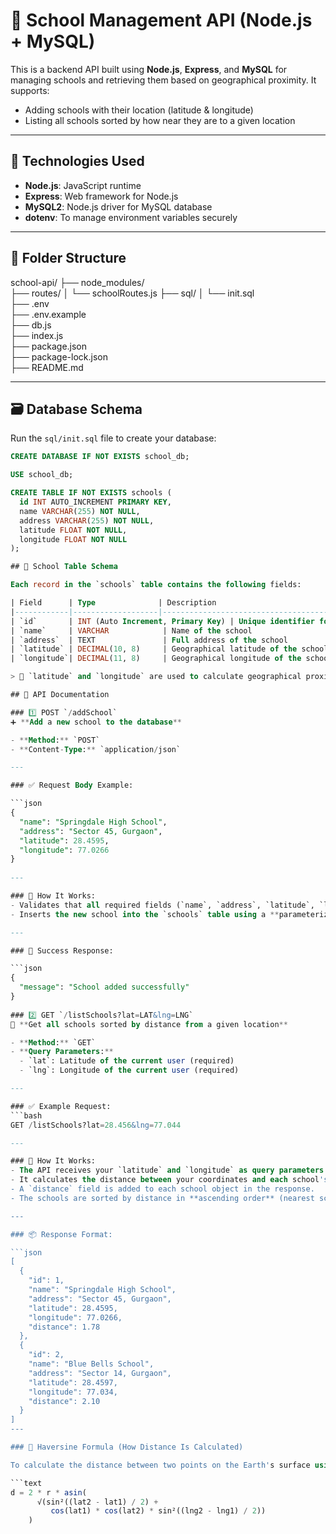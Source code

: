 # 🏫 School Management  API (Node.js + MySQL)

This is a backend API built using **Node.js**, **Express**, and **MySQL** for managing schools and retrieving them based on geographical proximity. It supports:

- Adding schools with their location (latitude & longitude)
- Listing all schools sorted by how near they are to a given location

---

## 🔧 Technologies Used

- **Node.js**: JavaScript runtime
- **Express**: Web framework for Node.js
- **MySQL2**: Node.js driver for MySQL database
- **dotenv**: To manage environment variables securely

---

## 📂 Folder Structure

school-api/
├── node_modules/          
├── routes/
│   └── schoolRoutes.js
├── sql/
│   └── init.sql              
├── .env                      
├── .env.example              
├── db.js                     
├── index.js                  
├── package.json             
├── package-lock.json         
├── README.md                 


---

## 🗃️ Database Schema

Run the `sql/init.sql` file to create your database:

```sql
CREATE DATABASE IF NOT EXISTS school_db;

USE school_db;

CREATE TABLE IF NOT EXISTS schools (
  id INT AUTO_INCREMENT PRIMARY KEY,
  name VARCHAR(255) NOT NULL,
  address VARCHAR(255) NOT NULL,
  latitude FLOAT NOT NULL,
  longitude FLOAT NOT NULL
);

## 📘 School Table Schema

Each record in the `schools` table contains the following fields:

| Field      | Type              | Description                          |
|------------|-------------------|--------------------------------------|
| `id`       | INT (Auto Increment, Primary Key) | Unique identifier for each school |
| `name`     | VARCHAR            | Name of the school                   |
| `address`  | TEXT               | Full address of the school           |
| `latitude` | DECIMAL(10, 8)     | Geographical latitude of the school  |
| `longitude`| DECIMAL(11, 8)     | Geographical longitude of the school |

> 📍 `latitude` and `longitude` are used to calculate geographical proximity between schools.

## 📡 API Documentation

### 1️⃣ POST `/addSchool`
➕ **Add a new school to the database**

- **Method:** `POST`  
- **Content-Type:** `application/json`

---

### ✅ Request Body Example:

```json
{
  "name": "Springdale High School",
  "address": "Sector 45, Gurgaon",
  "latitude": 28.4595,
  "longitude": 77.0266
}
  
---

### 🧠 How It Works:
- Validates that all required fields (`name`, `address`, `latitude`, `longitude`) are present.
- Inserts the new school into the `schools` table using a **parameterized query** to prevent SQL injection.

---

### 🔁 Success Response:

```json
{
  "message": "School added successfully"
}
 
### 2️⃣ GET `/listSchools?lat=LAT&lng=LNG`
📍 **Get all schools sorted by distance from a given location**

- **Method:** `GET`  
- **Query Parameters:**
  - `lat`: Latitude of the current user (required)
  - `lng`: Longitude of the current user (required)

---

### ✅ Example Request:
```bash
GET /listSchools?lat=28.456&lng=77.044

---

### 🧠 How It Works:
- The API receives your `latitude` and `longitude` as query parameters.
- It calculates the distance between your coordinates and each school's coordinates using the **Haversine Formula**.
- A `distance` field is added to each school object in the response.
- The schools are sorted by distance in **ascending order** (nearest schools first).

---

### 📦 Response Format:

```json
[
  {
    "id": 1,
    "name": "Springdale High School",
    "address": "Sector 45, Gurgaon",
    "latitude": 28.4595,
    "longitude": 77.0266,
    "distance": 1.78
  },
  {
    "id": 2,
    "name": "Blue Bells School",
    "address": "Sector 14, Gurgaon",
    "latitude": 28.4597,
    "longitude": 77.034,
    "distance": 2.10
  }
]
---

### 📐 Haversine Formula (How Distance Is Calculated)

To calculate the distance between two points on the Earth's surface using their latitude and longitude, the **Haversine Formula** is used:

```text
d = 2 * r * asin(
      √(sin²((lat2 - lat1) / 2) + 
         cos(lat1) * cos(lat2) * sin²((lng2 - lng1) / 2))
    )
